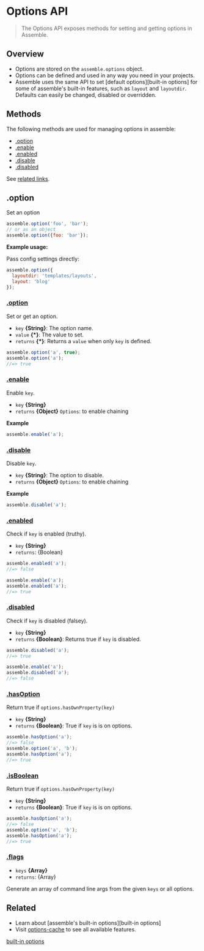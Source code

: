 # Options API

> The Options API exposes methods for setting and getting options in Assemble. 

## Overview

- Options are stored on the `assemble.options` object.
- Options can be defined and used in any way you need in your projects. 
- Assemble uses the same API to set [default options][built-in options] for some of assemble's built-in features, such as `layout` and `layoutdir`. Defaults can easily be changed, disabled or overridden.

## Methods

The following methods are used for managing options in assemble:

- [.option](#option)
- [.enable](#enable)
- [.enabled](#enabled)
- [.disable](#disable)
- [.disabled](#disabled)

See [related links](#related).

## .option

Set an option

```js
assemble.option('foo', 'bar');
// or as an object
assemble.option({foo: 'bar'});
```

**Example usage:**

Pass config settings directly:

```js
assemble.option({
  layoutdir: 'templates/layouts',
  layout: 'blog'
});
```

### [.option](index.js#L44)

Set or get an option.

* `key` **{String}**: The option name.    
* `value` **{*}**: The value to set.    
* `returns` **{*}**: Returns a `value` when only `key` is defined.  

```js
assemble.option('a', true);
assemble.option('a');
//=> true
```

### [.enable](index.js#L71)

Enable `key`.

* `key` **{String}**    
* `returns` **{Object}** `Options`: to enable chaining  

**Example**

```js
assemble.enable('a');
```

### [.disable](index.js#L89)

Disable `key`.

* `key` **{String}**: The option to disable.    
* `returns` **{Object}** `Options`: to enable chaining  

**Example**

```js
assemble.disable('a');
```

### [.enabled](index.js#L110)

Check if `key` is enabled (truthy).

* `key` **{String}**    
* `returns`: {Boolean}  

```js
assemble.enabled('a');
//=> false

assemble.enable('a');
assemble.enabled('a');
//=> true
```

### [.disabled](index.js#L131)

Check if `key` is disabled (falsey).

* `key` **{String}**    
* `returns` **{Boolean}**: Returns true if `key` is disabled.  

```js
assemble.disabled('a');
//=> true

assemble.enable('a');
assemble.disabled('a');
//=> false
```

### [.hasOption](index.js#L151)

Return true if `options.hasOwnProperty(key)`

* `key` **{String}**    
* `returns` **{Boolean}**: True if `key` is is on options.  

```js
assemble.hasOption('a');
//=> false
assemble.option('a', 'b');
assemble.hasOption('a');
//=> true
```

### [.isBoolean](index.js#L171)

Return true if `options.hasOwnProperty(key)`

* `key` **{String}**    
* `returns` **{Boolean}**: True if `key` is is on options.  

```js
assemble.hasOption('a');
//=> false
assemble.option('a', 'b');
assemble.hasOption('a');
//=> true
```

### [.flags](index.js#L184)

* `keys` **{Array}**    
* `returns`: {Array}  

Generate an array of command line args from
the given `keys` or all options.


## Related

- Learn about [assemble's built-in options][built-in options]
- Visit [options-cache](https://github.com/jonschlinkert/options-cache) to see all available features.


[built-in options](./options-built-in.md)
